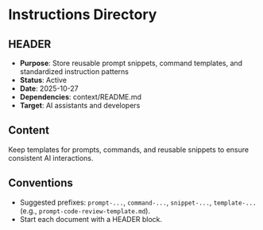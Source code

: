 # Instructions Directory

## HEADER
- **Purpose**: Store reusable prompt snippets, command templates, and standardized instruction patterns
- **Status**: Active
- **Date**: 2025-10-27
- **Dependencies**: context/README.md
- **Target**: AI assistants and developers

## Content
Keep templates for prompts, commands, and reusable snippets to ensure consistent AI interactions.

## Conventions
- Suggested prefixes: `prompt-...`, `command-...`, `snippet-...`, `template-...` (e.g., `prompt-code-review-template.md`).
- Start each document with a HEADER block.

